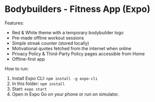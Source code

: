 # Bodybuilders - Fitness App (Expo)

Features:
- Red & White theme with a temporary bodybuilder logo
- Pre-made offline workout sessions
- Simple streak counter (stored locally)
- Motivational quotes fetched from the internet when online
- Privacy Policy & Third-Party Policy pages accessible from Home
- Offline-first app

How to run:
1. Install Expo CLI: `npm install -g expo-cli`
2. In this folder: `npm install`
3. Start: `expo start`
4. Open in Expo Go on your phone or run on simulator.
